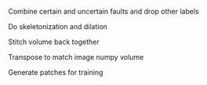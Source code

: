 Combine certain and uncertain faults and drop other labels

Do skeletonization and dilation

Stitch volume back together

Transpose to match image numpy volume

Generate patches for training
